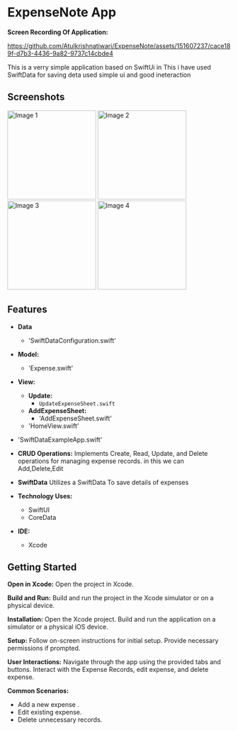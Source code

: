 # ExpenseNote App

**Screen Recording Of Application:**

https://github.com/Atulkrishnatiwari/ExpenseNote/assets/151607237/cace189f-d7b3-4436-9a82-9737c14cbde4

This is a verry simple application based on SwiftUi in This i have used SwiftData for saving deta used simple ui and good ineteraction

## Screenshots

<img src="https://github.com/Atulkrishnatiwari/ExpenseNote/assets/151607237/15c1d1ea-7439-46de-8779-37da4da7aac3" alt="Image 1" width="200">
<img src="https://github.com/Atulkrishnatiwari/ExpenseNote/assets/151607237/896dc319-b033-46e8-9963-e0fdcff60467" alt="Image 2" width="200">
<img src="https://github.com/Atulkrishnatiwari/ExpenseNote/assets/151607237/1db939ff-46a3-4caa-b203-feb57b95e0cf" alt="Image 3" width="200">
<img src="https://github.com/Atulkrishnatiwari/ExpenseNote/assets/151607237/32963f5c-9ce8-4534-9d3d-54b7aefcd7f3" alt="Image 4" width="200">

## Features

  - **Data**
    - 'SwiftDataConfiguration.swift'
  - **Model:**
    - 'Expense.swift'
  - **View:**
    - **Update:**
      - `UpdateExpenseSheet.swift`
    - **AddExpenseSheet:**
      - 'AddExpenseSheet.swift'
    - 'HomeView.swift'
  
  - 'SwiftDataExampleApp.swift'

- **CRUD Operations:** Implements Create, Read, Update, and Delete operations for managing expense records. in this we can Add,Delete,Edit

- **SwiftData** Utilizes a SwiftData To save details of expenses

- **Technology Uses:**
  - SwiftUI
  - CoreData

- **IDE:**
  - Xcode
## Getting Started

**Open in Xcode:**
  Open the project in Xcode.

**Build and Run:**
  Build and run the project in the Xcode simulator or on a physical device.

**Installation:**
  Open the Xcode project.
  Build and run the application on a simulator or a physical iOS device.

**Setup:**
  Follow on-screen instructions for initial setup.
  Provide necessary permissions if prompted.

**User Interactions:**
  Navigate through the app using the provided tabs and buttons.
  Interact with the Expense Records, edit expense, and delete expense.

**Common Scenarios:**
  - Add a new expense .
  - Edit existing expense.
  - Delete unnecessary records.
